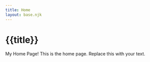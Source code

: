 ```yaml
---
title: Home
layout: base.njk
---
```

# {{title}}

My Home Page!
This is the home page. Replace this with your text.
